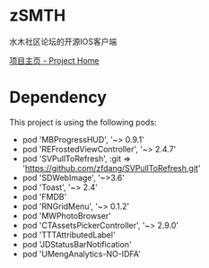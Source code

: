 # zSMTH
水木社区论坛的开源IOS客户端

[项目主页 - Project Home](http://zsmth-ios.zfdang.com/)


# Dependency

This project is using the following pods:

* pod 'MBProgressHUD', '~> 0.9.1'
* pod 'REFrostedViewController', '~> 2.4.7'
* pod 'SVPullToRefresh', :git => 'https://github.com/zfdang/SVPullToRefresh.git'
* pod 'SDWebImage', '~>3.6'
* pod 'Toast', '~> 2.4'
* pod 'FMDB'
* pod 'RNGridMenu', '~> 0.1.2'
* pod 'MWPhotoBrowser'
* pod 'CTAssetsPickerController',  '~> 2.9.0'
* pod 'TTTAttributedLabel'
* pod 'JDStatusBarNotification'
* pod 'UMengAnalytics-NO-IDFA'
